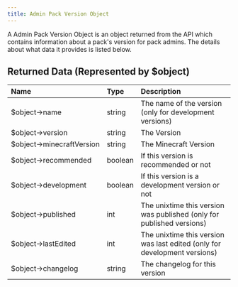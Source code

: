 ```yaml
---
title: Admin Pack Version Object
---
```


A Admin Pack Version Object is an object returned from the API which contains information about a pack's version for
pack admins. The details about what data it provides is listed below.

## Returned Data (Represented by $object)

| Name                     | Type    | Description                                                               |
| :----------------------- | :------ | :------------------------------------------------------------------------ |
| $object→name             | string  | The name of the version (only for development versions)                   |
| $object→version          | string  | The Version                                                               |
| $object→minecraftVersion | string  | The Minecraft Version                                                     |
| $object→recommended      | boolean | If this version is recommended or not                                     |
| $object→development      | boolean | If this version is a development version or not                           |
| $object→published        | int     | The unixtime this version was published (only for published versions)     |
| $object→lastEdited       | int     | The unixtime this version was last edited (only for development versions) |
| $object→changelog        | string  | The changelog for this version                                            |
